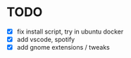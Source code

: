 # TODO

- [x] fix install script, try in ubuntu docker
- [x] add vscode, spotify
- [x] add gnome extensions / tweaks
